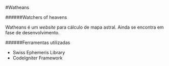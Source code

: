 #Watheans

######Watchers of heavens

Watheans é um *website* para cálculo de mapa astral.
Ainda se encontra em fase de desenvolvimento.

######Ferramentas utilizadas
- Swiss Ephemeris Library 
- CodeIgniter Framework
